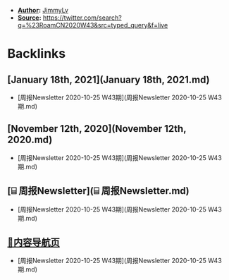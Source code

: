 - **[Author](Author.md):** [JimmyLv](JimmyLv.md)
- **[Source](Source.md):** https://twitter.com/search?q=%23RoamCN2020W43&src=typed_query&f=live

# Backlinks
## [January 18th, 2021](January 18th, 2021.md)
- [周报Newsletter 2020-10-25 W43期](周报Newsletter 2020-10-25 W43期.md)

## [November 12th, 2020](November 12th, 2020.md)
- [周报Newsletter 2020-10-25 W43期](周报Newsletter 2020-10-25 W43期.md)

## [⌸ 周报Newsletter](⌸ 周报Newsletter.md)
- [周报Newsletter 2020-10-25 W43期](周报Newsletter 2020-10-25 W43期.md)

## [🎈内容导航页](🎈内容导航页.md)
- [周报Newsletter 2020-10-25 W43期](周报Newsletter 2020-10-25 W43期.md)

